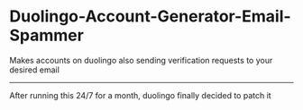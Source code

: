 # Duolingo-Account-Generator-Email-Spammer
Makes accounts on duolingo also sending verification requests to your desired email

------

After running this 24/7 for a month, duolingo finally decided to patch it
